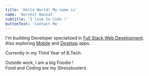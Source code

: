 ```yaml
---
title: 'Hello World! My name is'
name: 'Harshit Bansal'
subtitle: 'I love to Code !'
buttonText: 'Contact Me'
---
```


I'm budding Developer specialized in [Full Stack Web Development](). <br>
Also exploring [Mobile]() and [Desktop]() apps.

Currently in my Third Year of B.Tech.

Outside work, I am a big Foodie ! <br>
Food and Coding are my Stressbusters.